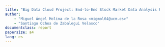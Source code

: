 ```yaml
---
title: "Big Data Cloud Project: End-to-End Stock Market Data Analysis Using Apache Spark and Google Cloud Platform"
author:
    - "Miguel Ángel Molina de la Rosa <migmol04@ucm.es>"
    - "Santiago Ochoa de Zabalegui Velasco"
documentclass: report
papersize: a4
lang: es
---
```

